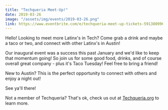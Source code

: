```yaml
---
title: "Techqueria Meet-Up!"
date: 2019-03-26
image: "/assets/img/events/2019-03-26.png"
link: https://www.eventbrite.com/e/techqueria-meet-up-tickets-59138099648
---
```


Hello! Looking to meet more Latinx's in Tech? Come grab a drink and maybe a taco or two, and connect with other Latinx's in Austin!

Our inaugural event was a success this past January and we'd like to keep that momentum going! So join us for some good food, drinks, and of course overall great company - plus it's Taco Tuesday! Feel free to bring a friend!

New to Austin? This is the perfect opportunity to connect with others and enjoy a night out!

See ya'll there!

Not a member of Techqueria? That's ok, check us out at [Techqueria.org](https://techqueria.org/) to learn more.
